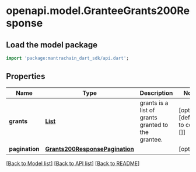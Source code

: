 # openapi.model.GranteeGrants200Response

## Load the model package
```dart
import 'package:mantrachain_dart_sdk/api.dart';
```

## Properties
Name | Type | Description | Notes
------------ | ------------- | ------------- | -------------
**grants** | [**List<GrantAuthorizationExtendsAGrantWithBothTheAddressesOfTheGranteeAndGranterItIsUsedInGenesisProtoAndQueryProto>**](GrantAuthorizationExtendsAGrantWithBothTheAddressesOfTheGranteeAndGranterItIsUsedInGenesisProtoAndQueryProto.md) | grants is a list of grants granted to the grantee. | [optional] [default to const []]
**pagination** | [**Grants200ResponsePagination**](Grants200ResponsePagination.md) |  | [optional] 

[[Back to Model list]](../README.md#documentation-for-models) [[Back to API list]](../README.md#documentation-for-api-endpoints) [[Back to README]](../README.md)


